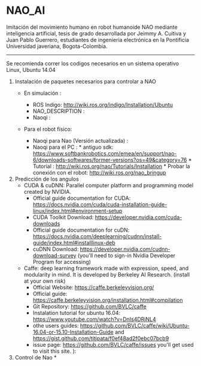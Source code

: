 # NAO_AI

Imitación del movimiento humano en robot humanoide NAO mediante inteligencia artificial, tesis de grado desarrollada por Jeimmy A. Cuitiva y Juan Pablo Guerrero, estudiantes de ingenieria electrónica en la Pontificia Universidad javeriana, Bogota-Colombia.

------------------------------
 
Se recomienda correr los codigos necesarios en un sistema operativo Linux, Ubuntu 14.04
1. Instalación de paquetes necesarios para controlar a NAO
   * En  simulación :
      * ROS Indigo: http://wiki.ros.org/indigo/Installation/Ubuntu
      * NAO_DESCRIPTION : 
      * Naoqi : 
    
    * Para el robot físico: 
      * Naoqi para Nao (Versión actualizada) : 
      * Naoqi para el PC : * antiguo sdk: https://www.softbankrobotics.com/emea/en/support/nao-6/downloads-softwares/former-versions?os=49&category=76
                           * Tutorial : http://wiki.ros.org/nao/Tutorials/Installation
                           * Probar la conexión con el robot: http://wiki.ros.org/nao_bringup
3. Predicción de los angulos 
    * CUDA & cuDNN: Parallel computer platform and programming model created by NVIDIA.
        * Official guide documentation for CUDA: https://docs.nvidia.com/cuda/cuda-installation-guide-linux/index.html#environment-setup 
        * CUDA Toolkit Download: https://developer.nvidia.com/cuda-downloads
        * Official guide documentation for cuDN: https://docs.nvidia.com/deeplearning/cudnn/install-guide/index.html#installlinux-deb
        * cuDNN Download: https://developer.nvidia.com/cudnn-download-survey (you'll need to sign-in Nvidia Developer Program for accessing)
    * Caffe: deep learning framework made with expression, speed, and modularity in mind. It is developed by Berkeley AI Research. (install at your own risk)
        * Official Website: https://caffe.berkeleyvision.org/
        * Official guide: https://caffe.berkeleyvision.org/installation.html#compilation
        * Git Repository: https://github.com/BVLC/caffe
        * Instalation tutorial for ubuntu 16.04: https://www.youtube.com/watch?v=DnIs4DRjNL4
        * othe users guides: https://github.com/BVLC/caffe/wiki/Ubuntu-16.04-or-15.10-Installation-Guide and https://gist.github.com/titipata/f0ef48ad2f0ebc07bcb9 
        * issue page: https://github.com/BVLC/caffe/issues you'll get used to visit this site. ): 
4. Control de Nao
     * 
